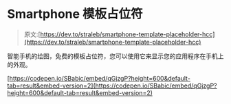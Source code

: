 # Smartphone 模板占位符

> 原文:[https://dev.to/straleb/smartphone-template-placeholder-hcc](https://dev.to/straleb/smartphone-template-placeholder-hcc)

智能手机的绘图，免费的模板占位符，您可以使用它来显示您的应用程序在手机上的外观。

[https://codepen.io/SBabic/embed/qGjzgP?height=600&default-tab=result&embed-version=2](https://codepen.io/SBabic/embed/qGjzgP?height=600&default-tab=result&embed-version=2)